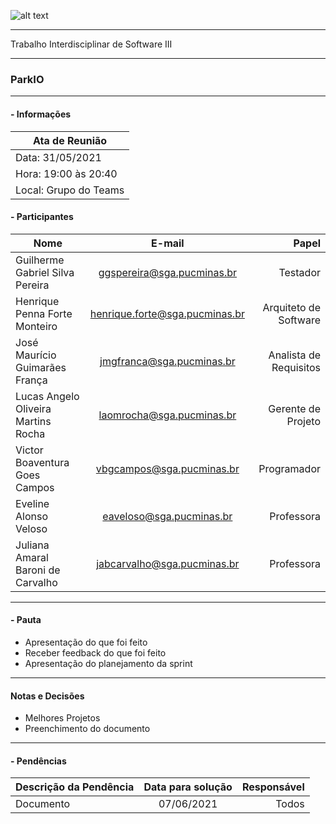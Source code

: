 ![alt text](https://i.imgur.com/vpJKjtW.png "Logo Puc")

***

Trabalho Interdisciplinar de Software III

------
### ParkIO

___


####  - Informações
| Ata de Reunião          |
| -------------           |
| Data: 31/05/2021        |
| Hora: 19:00 às 20:40    |
| Local: Grupo do Teams   |

#### - Participantes
| Nome                                 | E-mail                          | Papel                     |
| -------------                        | :-------------:                 | --------------:           |
| Guilherme Gabriel Silva Pereira      | ggspereira@sga.pucminas.br      | Testador                  |
| Henrique Penna Forte Monteiro        | henrique.forte@sga.pucminas.br  | Arquiteto de Software     |
| José Maurício Guimarães França       | jmgfranca@sga.pucminas.br       | Analista de Requisitos    |
| Lucas Angelo Oliveira Martins Rocha  | laomrocha@sga.pucminas.br       | Gerente de Projeto        |
| Victor Boaventura Goes Campos        | vbgcampos@sga.pucminas.br       | Programador               |
| Eveline Alonso Veloso                | eaveloso@sga.pucminas.br        | Professora                |
| Juliana Amaral Baroni de Carvalho    | jabcarvalho@sga.pucminas.br     | Professora                |
___

#### - Pauta

- Apresentação do que foi feito
- Receber feedback do que foi feito
- Apresentação do planejamento da sprint


___

#### Notas e Decisões

- Melhores Projetos
- Preenchimento do documento


___

#### - Pendências

| Descrição da Pendência               | Data para solução               | Responsável          |
| -------------                        | :-------------:                 | -----:               |
| Documento                            | 07/06/2021                      | Todos                |




